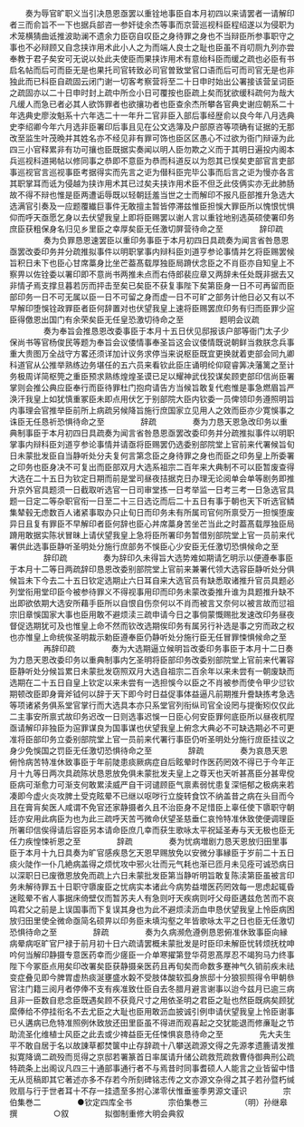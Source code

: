 <!-- { "loadSidebar": true } -->
　　奏为辱官旷职义当引决恳恩亟罢以重铨地事臣自本月初四以来请罢者一请解印者三而俞旨不一下也据兵部咨一参奸徒余杰等事而京营巡视科臣程绍遂以为侵职为术笼横猜曲诋推波助澜不遗余力臣窃自叹臣之身待罪之身也不当辩臣所参事职守之事也不必辩顾又自念挟诈用术此小人之为而端人良士之耻也臣虽不肖叨厕九列亦尝奉教于君子矣安可无说以处此夫使臣而果挟诈用术有意绐科臣而缓之疏也必臣有书启名帖而后可而臣无是也果托司官转致必司官曽致堂官口语而后可而司官无是也非独此而已科臣自疏固云闭门谢一切客考察营将至二十日申时始出公署接该营呈词臣之疏固亦以二十日申时封上疏中所佥小日可覆按也臣疏上矣而犹欲缓科疏何为哉大凡缓人而急已者必其人欲饰罪者也欲攘功者也臣查余杰所攀各官典史谢应朝系二十年选典史廖汝魁系十六年选二十一年升二官非臣入部后事经歴俞以良今年八月选典史李绍卿今年六月选非臣署印后事且见在公文选簿及户部原咨等项确有证据的无那改至监生叶茂晩并其姓名亦不经见非有罪可饰也臣区区愚心不过欲为衙门辩诬为此四三小官释累非有功可攘也臣既据实奏闻以明人臣勿欺之义而于其明日遍投内阁本兵巡视科道掲帖以修同事之恭即不意臣为恭而科道反以为怨其已悮矣吏部官言吏部事巡视官言巡视事臣考据得实而先言之讵为僣科臣完毕公事而后言之讵为慢亦各言其职掌耳而诋为侵越为挟诈用术其已过矣夫挟诈用术臣不但乏此伎俩实亦无此肺肠故不得不辩也惟是臣两遭诟辱既以轻朝廷羞当世之士而解印不报凡臣部推升急选大选满官引奏及一应题覆纎巨事件无敢擅主暂皆停滞兹惟臣担悞大罪臣所以愧恨忧惧仰而呼天亟愿乞身以去伏望我皇上即将臣赐罢以谢人言以重铨地别选英硕使署印务庶臣获粗保身名归见乡里臣之幸厚矣臣无任激切屏营待命之至
　　
　　辞印疏
　　
　　奏为负罪恳恩速罢臣以重印务事臣于本月初四日具疏奏为闻言省咎恳恩亟罢改委印务并分疏推拟事件以明职掌事内辩科臣刘道亨参论事情并乞将臣赐罢候旨积日未下也臣心甘席藁身比坐芒葢髙载厚独臣局蹐伏念臣之不肖臣亦自知皇上不察畀以佐铨委以署印即不意尚书两推未点而右侍郎裴应章又两辞未任处既非据去又非情孑焉支撑旦暮若厉而抨击至矣已矣臣不获复事陛下矣第臣身一日不可再留而臣部印务一日不可无属以臣一日不可留之身而虚一日不可旷之部务计他日必又有以不早解印堕悞铨政罪臣者臣何辞置对也伏望我皇上速将臣赐罢庶印务有归而臣罪少逭臣得儌恩出国门有余荣矣臣无任皇恐激切待命之至
　　
　　题明会议疏
　　
　　奏为奉旨会推恳恩改委事臣于本月十五日伏见邸报该户部等衙门太子少保尚书等官杨俊民等题为奉旨会议倭情事奉圣旨这会议倭情既说朝鲜当救朕念兵事重大贵图万全战守方畧还须详加计议务求停当来说枢臣既宜更换就着吏部会同九卿科道官从公推举熟练边务堪任的五六员来看钦此臣庄诵明纶仰窥睿筭决藩篱之至计务极周详简枢筦之重臣预求熟练煌煌圣谟已足以耀神武伐狡谋矣顾吏部印信尚臣署掌则会推公典应臣奉行而臣待罪杜门抱疴请告方当候旨敢复代庖惟是事急燃眉旨严涣汗我皇上如犹慎重冢臣未即点用伏乞于别部院大臣内钦委一员俾领印务遵照明旨内事理会官推举臣前所上病疏另候降旨施行庶国家立见用人之效而臣亦少寛悞事之诛臣无任恳祈恐惧待命之至
　　
　　辞疏
　　
　　奏为力恳天恩急改印务以重典制事臣于本月初四日具疏奏为闻言省咎恳恩亟罢改委印务并分疏推拟事件以明职掌事内辩科臣刘道亨参论事情并请亟将臣赐罢仍选委别部院堂上官前来代署候旨旬日未蒙批发臣自当静听处分夫复何言第念臣之身待罪之身也而臣之印务皇上所委署之印务也臣身决不可复出而臣部双月大选系祖宗二百年来大典制不可以臣暂废查得大选在二十五日为钦定日期而前是堂司昼夜拮据克日办理无论阅单会单等剧务即推升京外官具题须一日截取听选官一日司审堂拣一日考举监一日考三考一日急选官具题一日定二等杂职官衔一日至二十三日选讫而后二十五日有事于朝也天下听选官鳞集辇毂无虑数百人诸紧事取办只止旬日而印务未有所属司官何所禀受万一担悞堕废异日且复有罪臣不早解印者臣何辞也臣心丼席藁身苦坐芒当此之时葢髙载厚独臣局蹐用敢据实陈状冒昧上请伏望我皇上急将臣所署印务暂借别部院堂上官一员前来代署供此选事臣静听圣明处分施行庶部务不悞臣心少安臣无任激切恐惧候命之至
　　
　　辞印疏
　　
　　奏为辞印久未得旨大选势难如期请乞明示以便遵奉事臣于本月十二等日两疏辞印恳恩改委别部院堂上官前来兼署代领大选容臣静听处分俱候旨未下今去二十五日钦定选期止六日耳自来大选官员有缺悉取诸推升官员具题必列堂衔用堂印臣今被参待罪义不得视事用印而印务未蒙改委推升谁为具题推升缺不出即欲依期大选安所藉手臣所以自恨自伤奈何以不肖而被言又奈何以被言故而愆祖宗旧章悞国家大事也臣用敢不避烦渎三疏申请今日之事倘蒙慨赐批发速改印务昼夜督促选期犹可及也惟皇上命不然而钦改选期俟印务有属另行补选是事之穷而政之权也亦惟皇上命统俟圣明裁示勅臣遵奉臣仍静听处分施行臣无任冒罪悚惧候命之至
　　
　　再辞印疏
　　
　　奏为大选期逼立候明旨改委印务事臣于本月十二日奏为力恳天恩改委印务以重典制事内乞圣明将臣部印务改委别部院堂上官前来代署容臣静听处分候旨累日未蒙批发窃照双月大选自祖宗二百余年以来未尝有一朝废缺而选期在二十五日自皇上钦定以来未尝有一选担悞今以臣之不肖被参而使令甲少愆钦期顿改臣即身膏斧钺何以辞于天下即今时日益促事体益逼凡前期推升誊缺拣考急选等项诸紧务俱系堂官掌行而大选具本亦只系堂官列衔纵司官全设罔与提衡矧仅仅此二主事安所禀式故印务迟改一日则选事迟悞一日臣心何安臣罪何底臣所以昼夜杌陧亟请解印非独臣为逭罪谋良为国事谋也伏望我皇上俯念大典必不可缺选期必不可更准将臣部印务立委别部院堂上官一员前来代署行事臣仍听圣明处分施行庻臣挂议之身少免悞国之罚臣无任激切恐惧待命之至
　　
　　辞疏
　　
　　奏为哀恳天恩俯怜病苦特准休致事臣于年前陡患痰厥病症自后眩晕时作医药罔效不得已于今年正月十九等日两次具疏陈状恳恩放免俱未蒙批发夫皇上之尊天也天听甚髙臣分甚卑傥臣病可渐愈力可渐支何敢累渎威严自干诃谴顾臣气禀素弱忧患复深悒郁之极病来若凑即今虚火炎攻脾土受克眩晕不已继以呕哕行立旋转食饮不纳盖昔之病在头目而今且在膏肓矣医人咸谓不免官还家静摄者久且不治臣身不足惜臣上辜任使下隳职守朝廷亦安用此病臣为也为此三疏呼天苦丐微命伏望圣慈垂仁哀怜特准休致使便调理臣所署印信俟得请后容臣另本请命臣庶几幸而获生歌咏太平祝延圣寿与天无极也臣无任力疾惶悚祈恩之至
　　
　　辞疏
　　
　　奏为忧病増剧力恳天恩放归田里事臣于本月十九日具奏为旷官感疾恳乞天恩早赐放免以安微分事縁臣于岁前二十五日痰火陡作一仆几絶病盖得之烦忧攻中邪火壮而元气耗也渐已匝月未见痊可诚恐病日以深职日已废徼恩放免而疏上六日未蒙批发臣第当静听明旨敢复陈渎第臣虽被言印务未解待罪五十日职守隳废臣之忧病实本诸此今病势益増医药罔效每一思虑起辄昏迷眩晕不省人事据床倚壁仅而暂苏夫人有急则吁天疾病则吁父母臣遘兹危苦而不哀鸣君父之前是上误国事而下复误其身也为此不避烦渎沥血申恳伏望我皇上怜臣病困放归田里使全微命亟简名硕畀以印务臣未填沟壑之年皆歌咏太平之日也臣无任激切恐惧待命之至
　　
　　辞疏
　　
　　奏为久病濒危遵例恳恩俯准休致事臣向縁病晕病呕旷官尸禄于前月初十日六疏请罢概未蒙批发是时臣印未解臣忧转烦抚枕呻吟何当解印静摄专意医药幸而少瘥臣一介单寒擢第登华荷恩髙厚忍不竭狗马力终事陛下今冢臣点用矣印改署矣臣获静摄亲医药且再旬矣而命数多蹇神气久销前疾未祛变症叠见即今脾胃虚热痰涎壅盛水糓不受肢体酸软孤身旅邸十分狼狈照得令甲朝叅官注门籍三阅月者停俸不支有疾准致仕臣自去冬腊月避言谢事以迨今兹月已逾三病且非一臣数自悲念臣既遇矣顾不获竟尺寸之用依圣明之君臣之耻也然臣既病矣顾犹縻俸给不停挂衔名不去尤臣之大耻也臣用敢沥血披诚引例申请伏望我皇上怜臣谢事已乆遘病已危特准照例休致放还田里臣虽不得进而观喜起之交犹能退而修亷耻之节助流圣化维植士风臣之此去或少禆益臣无任悚惧哀恳待命之至
　　
　　先大夫生平不敢自居于名以故諌草都焚箧中止存辞疏十八攀送疏源文得之先源孝遗簏请发推拟寛降谪二疏殁而觅得之京邸若署篆首日率属请升储公疏救荒疏救曹侍御典刑公疏特疏条上出阁议凡四三十通部事通行者不与焉昔时同事耆硕人人能言之业皆留中惜无从觅稿即其它著述亦多不存若今所刻碑铭志传之文亦源文杂得之其子若孙暨朽缄败扇与行于世者耳十不存一挂遗至多拊心涕零伏惟垂鉴季男源文谨识
　　
　　宗伯集巻二
　　
　　●钦定四库全书
　　
　　宗伯集巻三
　　
　　（明）孙继皋 撰
　　
　　○叙
　　
　　拟御制重修大明会典叙
　　
